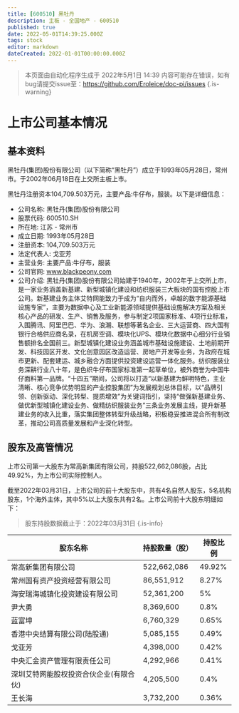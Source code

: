 ```yaml
---
title: [600510] 黑牡丹
description: 主板 - 全国地产 - 600510
published: true
date: 2022-05-01T14:39:25.000Z
tags: stock
editor: markdown
dateCreated: 2022-01-01T00:00:00.000Z
---
```


> 本页面由自动化程序生成于 2022年5月1日 14:39
> 内容可能存在错误，如有bug请提交issue至：https://github.com/Eroleice/doc-pi/issues
{.is-warning}

# 上市公司基本情况

## 基本资料

黑牡丹(集团)股份有限公司（以下简称“黑牡丹”）成立于1993年05月28日，常州市。于2002年06月18日在上交所主板上市。

黑牡丹注册资本104,709.503万元，主要产品:牛仔布，服装。以下是详细信息：

- 公司名称: 黑牡丹(集团)股份有限公司
- 股票代码: 600510.SH
- 所在地: 江苏 - 常州市
- 成立日期: 1993年05月28日
- 注册资本: 104,709.503万元
- 法定代表人: 戈亚芳
- 主营业务: 主要产品:牛仔布，服装
- 公司官网: www.blackpeony.com
- 公司介绍: 黑牡丹(集团)股份有限公司始建于1940年，2002年于上交所上市，是一家业务涵盖新基建、新型城镇化建设和纺织服装三大板块的国有控股上市公司。新基建业务主体艾特网能致力于成为“自内而外，卓越的数字能源基础设施专家”，主要为数据中心及工业新能源领域提供基础设施解决方案及相关核心产品的研发、生产、销售及服务，参与制定2项国家标准、4项行业标准，入围腾讯、阿里巴巴、华为、浪潮、联想等著名企业、三大运营商、四大国有银行合格供应商名录，在机房空调、模块化UPS、模块化数据中心细分行业销售额排名全国前三。新型城镇化建设业务涵盖城市基础设施建设、土地前期开发、科技园区开发、文化创意园区改造运营、房地产开发等业务，为政府在城市更新、配套建运、城乡融合方面提供投资建设运营一体化服务。纺织服装业务深耕行业八十年，是色织牛仔布国家标准第一起草单位，被外商誉为中国牛仔面料第一品牌。“十四五”期间，公司将以打造“以新基建为鲜明特色，主业清晰、核心竞争优势明显的产业控股集团”为发展规划总体目标，以“品牌引领、创新驱动、深化转型、提质增效”为关键词指引，坚持“做强新基建业务、做优新型城镇化建设业务、做精纺织服装业务”三条业务发展主线，提升新基建业务的收入比重，落实集团整体转型升级战略，积极稳妥推进混合所有制改革，推动公司高质量发展和产业深化转型。


## 股东及高管情况

上市公司第一大股东为常高新集团有限公司，持股522,662,086股，占比49.92%，为上市公司实际控制人。

截至2022年03月31日，上市公司的前十大股东中，共有4名自然人股东，5名机构股东，1个海外主体，其中5%以上大股东共有2名。上市公司前十大股东明细如下：

> 股东持股数据截止于：2022年03月31日
{.is-info}

| 股东名称 | 持股数量（股） | 持股比例 |
| --- | --- | --- |
| 常高新集团有限公司 | 522,662,086 | 49.92% |
| 常州国有资产投资经营有限公司 | 86,551,912 | 8.27% |
| 海安瑞海城镇化投资建设有限公司 | 52,361,200 | 5% |
| 尹大勇 | 8,369,600 | 0.8% |
| 蓝富坤 | 6,760,329 | 0.65% |
| 香港中央结算有限公司(陆股通) | 5,085,155 | 0.49% |
| 戈亚芳 | 4,398,000 | 0.42% |
| 中央汇金资产管理有限责任公司 | 4,292,966 | 0.41% |
| 深圳艾特网能股权投资合伙企业(有限合伙) | 4,205,500 | 0.4% |
| 王长海 | 3,732,200 | 0.36% |




